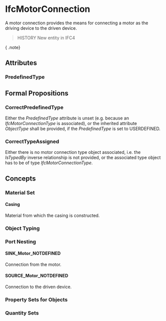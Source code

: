 # IfcMotorConnection

A motor connection provides the means for connecting a motor as the driving device to the driven device.
<!-- end of short definition -->


> HISTORY New entity in IFC4

{ .note}
>

## Attributes

### PredefinedType


## Formal Propositions

### CorrectPredefinedType
Either the _PredefinedType_ attribute is unset (e.g. because an _IfcMotorConnectionType_ is associated), or the inherited attribute _ObjectType_ shall be provided, if the _PredefinedType_ is set to USERDEFINED.

### CorrectTypeAssigned
Either there is no motor connection type object associated, i.e. the _IsTypedBy_ inverse relationship is not provided, or the associated type object has to be of type _IfcMotorConnectionType_.

## Concepts

### Material Set



#### Casing

Material from which the casing is constructed.

### Object Typing



### Port Nesting



#### SINK_Motor_NOTDEFINED

Connection from the motor.

#### SOURCE_Motor_NOTDEFINED

Connection to the driven device.

### Property Sets for Objects



### Quantity Sets



